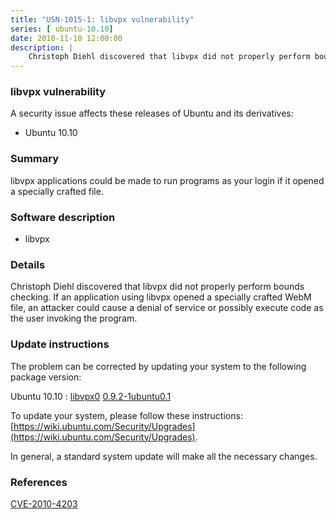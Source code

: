```yaml
---
title: "USN-1015-1: libvpx vulnerability"
series: [ ubuntu-10.10]
date: 2010-11-10 12:00:00
description: |
    Christoph Diehl discovered that libvpx did not properly perform bounds checking. If an application using libvpx opened a specially crafted WebM file, an attacker could cause a denial of service or possibly execute code as the user invoking the program. 
--- 
```

 
 


### libvpx vulnerability

A security issue affects these releases of Ubuntu and its derivatives:

* Ubuntu 10.10

### Summary

libvpx applications could be made to run programs as your login if it opened a specially crafted file.

### Software description

* libvpx 

### Details

Christoph Diehl discovered that libvpx did not properly perform bounds checking. If an application using libvpx opened a specially crafted WebM file, an attacker could cause a denial of service or possibly execute code as the user invoking the program. 

### Update instructions

The problem can be corrected by updating your system to the following package version:

Ubuntu 10.10
 : [libvpx0](https://launchpad.net/ubuntu/+source/libvpx) <span> [0.9.2-1ubuntu0.1](https://launchpad.net/ubuntu/+source/libvpx/0.9.2-1ubuntu0.1) </span> 

To update your system, please follow these instructions: [https://wiki.ubuntu.com/Security/Upgrades](https://wiki.ubuntu.com/Security/Upgrades).

In general, a standard system update will make all the necessary changes. 

### References

 
 [CVE-2010-4203](http://people.ubuntu.com/~ubuntu-security/cve/CVE-2010-4203)
 

